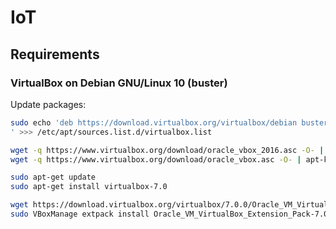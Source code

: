# IoT

## Requirements

### VirtualBox on Debian GNU/Linux 10 (buster)

Update packages:

```bash
sudo echo 'deb https://download.virtualbox.org/virtualbox/debian buster contrib
' >>> /etc/apt/sources.list.d/virtualbox.list
```

```bash
wget -q https://www.virtualbox.org/download/oracle_vbox_2016.asc -O- | apt-key add -
wget -q https://www.virtualbox.org/download/oracle_vbox.asc -O- | apt-key add -
```

```bash
sudo apt-get update
sudo apt-get install virtualbox-7.0
```

```bash
wget https://download.virtualbox.org/virtualbox/7.0.0/Oracle_VM_VirtualBox_Extension_Pack-7.0.0.vbox-extpack
sudo VBoxManage extpack install Oracle_VM_VirtualBox_Extension_Pack-7.0.0.vbox-extpack
```
